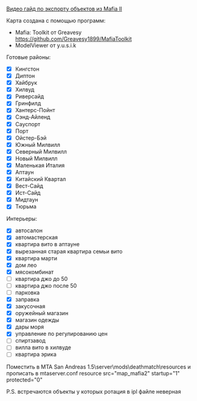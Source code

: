 [Видео гайд по экспорту объектов из Mafia II](https://www.youtube.com/watch?v=vW_eV2FHt4A)

Карта создана с помощью программ:
- Mafia: Toolkit от Greavesy https://github.com/Greavesy1899/MafiaToolkit 
- ModelViewer от y.u.s.i.k

Готовые районы:
- [x] Кингстон
- [x] Диптон
- [x] Хайбрук
- [x] Хилвуд
- [x] Риверсайд
- [x] Гринфилд
- [x] Хантерс-Пойнт
- [x] Сэнд-Айленд
- [x] Сауспорт
- [x] Порт
- [x] Ойстер-Бэй
- [x] Южный Милвилл
- [x] Северный Милвилл
- [x] Новый Милвилл
- [X] Маленькая Италия
- [X] Аптаун
- [X] Китайский Квартал
- [X] Вест-Сайд
- [X] Ист-Сайд
- [X] Мидтаун
- [X] Тюрьма

Интерьеры:
- [X] автосалон
- [X] автомастерская
- [X] квартира вито в аптауне
- [X] вырезанная старая квартира семьи вито
- [X] квартира марти
- [X] дом лео
- [X] мясокомбинат
- [ ] квартира джо до 50
- [ ] квартира джо после 50
- [ ] парковка
- [X] заправка
- [X] закусочная
- [X] оружейный магазин
- [X] магазин одежды
- [X] дары моря
- [X] управление по регулированию цен
- [ ] спиртзавод
- [ ] вилла вито в хилвуде
- [ ] квартира эрика

Поместить в MTA San Andreas 1.5\server\mods\deathmatch\resources и прописать в mtaserver.conf resource src="map_mafia2" startup="1" protected="0"

P.S. встречаются объекты у которых ротация в ipl файле неверная
